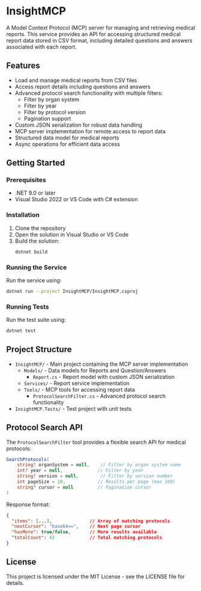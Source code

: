 # InsightMCP

A Model Context Protocol (MCP) server for managing and retrieving medical reports. This service provides an API for accessing structured medical report data stored in CSV format, including detailed questions and answers associated with each report.

## Features

- Load and manage medical reports from CSV files
- Access report details including questions and answers
- Advanced protocol search functionality with multiple filters:
  - Filter by organ system
  - Filter by year
  - Filter by protocol version
  - Pagination support
- Custom JSON serialization for robust data handling
- MCP server implementation for remote access to report data
- Structured data model for medical reports
- Async operations for efficient data access

## Getting Started

### Prerequisites

- .NET 9.0 or later
- Visual Studio 2022 or VS Code with C# extension

### Installation

1. Clone the repository
2. Open the solution in Visual Studio or VS Code
3. Build the solution:
   ```bash
   dotnet build
   ```

### Running the Service

Run the service using:
```bash
dotnet run --project InsightMCP/InsightMCP.csproj
```

### Running Tests

Run the test suite using:
```bash
dotnet test
```

## Project Structure

- `InsightMCP/` - Main project containing the MCP server implementation
  - `Models/` - Data models for Reports and Question/Answers
    - `Report.cs` - Report model with custom JSON serialization
  - `Services/` - Report service implementation
  - `Tools/` - MCP tools for accessing report data
    - `ProtocolSearchFilter.cs` - Advanced protocol search functionality
- `InsightMCP.Tests/` - Test project with unit tests

## Protocol Search API

The `ProtocolSearchFilter` tool provides a flexible search API for medical protocols:

```csharp
SearchProtocols(
    string? organSystem = null,    // Filter by organ system name
    int? year = null,             // Filter by year
    string? version = null,        // Filter by version number
    int pageSize = 10,            // Results per page (max 100)
    string? cursor = null         // Pagination cursor
)
```

Response format:
```json
{
  "items": [...],              // Array of matching protocols
  "nextCursor": "base64==",    // Next page cursor
  "hasMore": true/false,       // More results available
  "totalCount": 42             // Total matching protocols
}
```

## License

This project is licensed under the MIT License - see the LICENSE file for details.